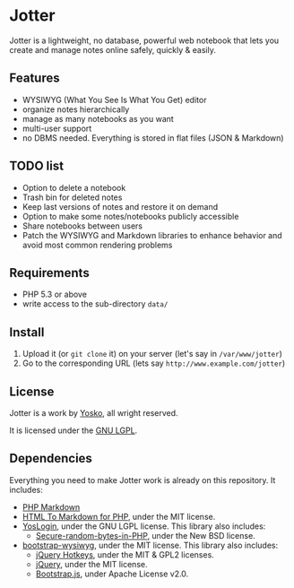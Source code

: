 # Jotter

Jotter is a lightweight, no database, powerful web notebook that lets you create and manage notes online safely, quickly & easily.

## Features

- WYSIWYG (What You See Is What You Get) editor
- organize notes hierarchically
- manage as many notebooks as you want
- multi-user support
- no DBMS needed. Everything is stored in flat files (JSON & Markdown)

## TODO list

- Option to delete a notebook
- Trash bin for deleted notes
- Keep last versions of notes and restore it on demand
- Option to make some notes/notebooks publicly accessible
- Share notebooks between users
- Patch the WYSIWYG and Markdown libraries to enhance behavior and avoid most common rendering problems

## Requirements

- PHP 5.3 or above
- write access to the sub-directory `data/`

## Install

1. Upload it (or `git clone` it) on your server (let's say in `/var/www/jotter`)
2. Go to the corresponding URL (lets say `http://www.example.com/jotter`)

## License

Jotter is a work by [Yosko](http://www.yosko.net), all wright reserved.

It is licensed under the [GNU LGPL](http://www.gnu.org/licenses/lgpl.html).

## Dependencies

Everything you need to make Jotter work is already on this repository. It includes:

- [PHP Markdown](https://github.com/michelf/php-markdown/)
- [HTML To Markdown for PHP](https://github.com/nickcernis/html-to-markdown), under the MIT license.
- [YosLogin](https://github.com/yosko/yoslogin), under the GNU LGPL license. This library also includes:
  - [Secure-random-bytes-in-PHP](https://github.com/GeorgeArgyros/Secure-random-bytes-in-PHP/), under the New BSD license.
- [bootstrap-wysiwyg](http://github.com/mindmup/bootstrap-wysiwyg), under the MIT license. This library also includes:
  - [jQuery Hotkeys](http://github.com/tzuryby/jquery.hotkeys), under the MIT & GPL2 licenses.
  - [jQuery](jquery.org), under the MIT license.
  - [Bootstrap.js](http://twitter.github.com/bootstrap/), under Apache License v2.0.